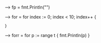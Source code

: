 --> fp = fmt.Println("")

--> for = for index := 0; index < 10; index++ {
		 
	}

--> forr = for p := range t {
		fmt.Println(p)
	}  